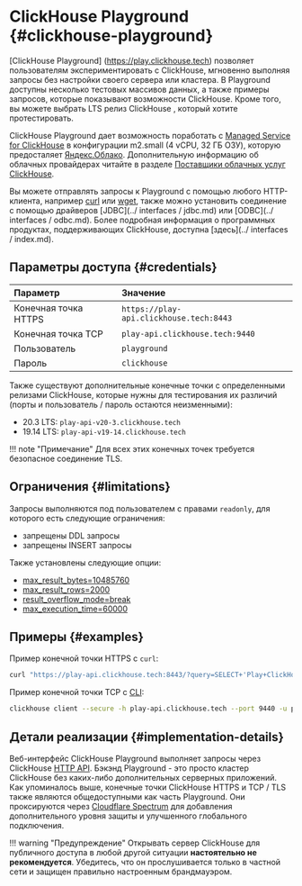 # ClickHouse Playground {#clickhouse-playground}

[ClickHouse Playground] (https://play.clickhouse.tech) позволяет пользователям экспериментировать с ClickHouse, мгновенно выполняя запросы без настройки своего сервера или кластера.
В Playground доступны несколько тестовых массивов данных, а также примеры запросов, которые показывают возможности ClickHouse. Кроме того, вы можете выбрать LTS релиз ClickHouse , который хотите протестировать.

ClickHouse Playground дает возможность поработать с  [Managed Service for ClickHouse](https://cloud.yandex.com/services/managed-clickhouse) в конфигурации m2.small (4 vCPU, 32 ГБ ОЗУ), которую предосталяет [Яндекс.Облако](https://cloud.yandex.com/). Дополнительную информацию об облачных провайдерах читайте в разделе [Поставщики облачных услуг ClickHouse](../commercial/cloud.md).

Вы можете отправлять запросы к Playground с помощью любого HTTP-клиента, например [curl](https://curl.haxx.se) или [wget](https://www.gnu.org/software/wget/), также можно установить соединение с помощью драйверов [JDBC](../ interfaces / jdbc.md) или [ODBC](../ interfaces / odbc.md). Более подробная информация о программных продуктах, поддерживающих ClickHouse, доступна [здесь](../ interfaces / index.md).

## Параметры доступа {#credentials}

| Параметр            | Значение                                |
|:--------------------|:----------------------------------------|
| Конечная точка HTTPS| `https://play-api.clickhouse.tech:8443` |
| Конечная точка TCP  | `play-api.clickhouse.tech:9440`         |
| Пользователь        | `playground`                            |
| Пароль              | `clickhouse`                            |

Также существуют дополнительные конечные точки с определенными релизами ClickHouse, которые нужны для тестирования их различий (порты и пользователь / пароль остаются неизменными):

-   20.3 LTS: `play-api-v20-3.clickhouse.tech`
-   19.14 LTS: `play-api-v19-14.clickhouse.tech`

!!! note "Примечание"
    Для всех этих конечных точек требуется безопасное соединение TLS.

## Ограничения {#limitations}

Запросы выполняются под пользователем с правами `readonly`, для которого есть следующие ограничения:
- запрещены DDL запросы
- запрещены INSERT запросы

Также установлены следующие опции:
- [max\_result\_bytes=10485760](../operations/settings/query_complexity/#max-result-bytes)
- [max\_result\_rows=2000](../operations/settings/query_complexity/#setting-max_result_rows)
- [result\_overflow\_mode=break](../operations/settings/query_complexity/#result-overflow-mode)
- [max\_execution\_time=60000](../operations/settings/query_complexity/#max-execution-time)

## Примеры {#examples}

Пример конечной точки HTTPS с `curl`:

``` bash
curl "https://play-api.clickhouse.tech:8443/?query=SELECT+'Play+ClickHouse\!';&user=playground&password=clickhouse&database=datasets"
```

Пример конечной точки TCP с [CLI](../interfaces/cli.md):

``` bash
clickhouse client --secure -h play-api.clickhouse.tech --port 9440 -u playground --password clickhouse -q "SELECT 'Play ClickHouse\!'"
```

## Детали реализации {#implementation-details}

Веб-интерфейс ClickHouse Playground выполняет запросы через ClickHouse [HTTP API](../interfaces/http.md).
Бэкэнд Playground - это просто кластер ClickHouse без каких-либо дополнительных серверных приложений. Как упоминалось выше, конечные точки ClickHouse HTTPS и TCP / TLS также являются общедоступными как часть Playground. Они проксируются через [Cloudflare Spectrum](https://www.cloudflare.com/products/cloudflare-spectrum/) для добавления дополнительного уровня защиты и улучшенного глобального подключения.

!!! warning "Предупреждение"
Открывать сервер ClickHouse для публичного доступа  в любой другой ситуации **настоятельно не рекомендуется**. Убедитесь, что он прослушивается только в частной сети и защищен правильно настроенным брандмауэром.
